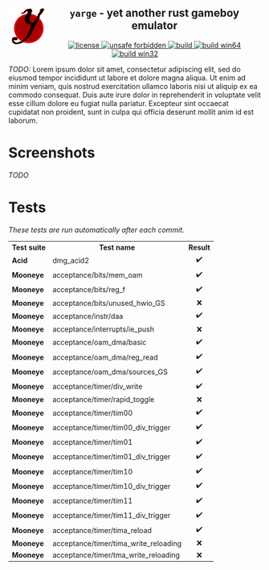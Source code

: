 <!-- THIS FILE IS GENERATED AUTOMATICALLY, ALL CHANGES WILL BE LOST -->
<!-- Generated from README_TEMPLATE.md -->

<!--TITLE-->
<h2 align="center">
  <img alt="logo" src=".assets/yarge.svg" border="0" width="78" height="78" align="left">
  <code>yarge</code> - <b>y</b>et <b>a</b>nother <b>r</b>ust <b>g</b>ameboy <b>e</b>mulator<br>
</h2>
<!--BADGES-->
<div align="center">
  <a href="https://github.com/griffi-gh/yarge/blob/master/LICENSE">
    <img alt="license" src="https://shields.io/github/license/griffi-gh/yarge  " border="0">
  </a>
  <a href="https://github.com/rust-secure-code/safety-dance/">
    <img alt="unsafe forbidden" src="https://img.shields.io/badge/unsafe-forbidden-success.svg" border="0">
  </a>
  <a href="https://github.com/griffi-gh/yarge/actions">
    <img alt="build" src="https://shields.io/github/workflow/status/griffi-gh/yarge/Build" border="0">
  </a>
  <a href="https://nightly.link/griffi-gh/yarge/workflows/build/master/release-win64.zip">
    <img alt="build win64" src="https://img.shields.io/badge/build-win64-blue" border="0">
  </a>
  <a href="https://nightly.link/griffi-gh/yarge/workflows/build/master/release-lin64.zip">
    <img alt="build win32" src="https://img.shields.io/badge/build-lin64-blue" border="0">
  </a>
</div>
<p>
  <i>TODO:</i> Lorem ipsum dolor sit amet, consectetur adipiscing elit, sed do eiusmod tempor incididunt ut labore et dolore magna aliqua. Ut enim ad minim veniam, quis nostrud exercitation ullamco laboris nisi ut aliquip ex ea commodo consequat. Duis aute irure dolor in reprehenderit in voluptate velit esse cillum dolore eu fugiat nulla pariatur. Excepteur sint occaecat cupidatat non proident, sunt in culpa qui officia deserunt mollit anim id est laborum.
</p>
<h1>Screenshots</h1>
<p><i>TODO</i></p>
<h1>Tests</h1>
<p><i>These tests are run automatically after each commit.</i></p>
<p>
   
<!-- GENERATED TABLE START -->
<table><tr><th>Test suite</th><th>Test name</th><th>Result</th></tr><tr><td><b>Acid</b></td><td>dmg_acid2</td><td align="center">✔️</td></tr><tr><td><b>Mooneye</b></td><td>acceptance/bits/mem_oam</td><td align="center">✔️</td></tr><tr><td><b>Mooneye</b></td><td>acceptance/bits/reg_f</td><td align="center">✔️</td></tr><tr><td><b>Mooneye</b></td><td>acceptance/bits/unused_hwio_GS</td><td align="center">❌</td></tr><tr><td><b>Mooneye</b></td><td>acceptance/instr/daa</td><td align="center">✔️</td></tr><tr><td><b>Mooneye</b></td><td>acceptance/interrupts/ie_push</td><td align="center">❌</td></tr><tr><td><b>Mooneye</b></td><td>acceptance/oam_dma/basic</td><td align="center">✔️</td></tr><tr><td><b>Mooneye</b></td><td>acceptance/oam_dma/reg_read</td><td align="center">✔️</td></tr><tr><td><b>Mooneye</b></td><td>acceptance/oam_dma/sources_GS</td><td align="center">✔️</td></tr><tr><td><b>Mooneye</b></td><td>acceptance/timer/div_write</td><td align="center">✔️</td></tr><tr><td><b>Mooneye</b></td><td>acceptance/timer/rapid_toggle</td><td align="center">❌</td></tr><tr><td><b>Mooneye</b></td><td>acceptance/timer/tim00</td><td align="center">✔️</td></tr><tr><td><b>Mooneye</b></td><td>acceptance/timer/tim00_div_trigger</td><td align="center">✔️</td></tr><tr><td><b>Mooneye</b></td><td>acceptance/timer/tim01</td><td align="center">✔️</td></tr><tr><td><b>Mooneye</b></td><td>acceptance/timer/tim01_div_trigger</td><td align="center">✔️</td></tr><tr><td><b>Mooneye</b></td><td>acceptance/timer/tim10</td><td align="center">✔️</td></tr><tr><td><b>Mooneye</b></td><td>acceptance/timer/tim10_div_trigger</td><td align="center">✔️</td></tr><tr><td><b>Mooneye</b></td><td>acceptance/timer/tim11</td><td align="center">✔️</td></tr><tr><td><b>Mooneye</b></td><td>acceptance/timer/tim11_div_trigger</td><td align="center">✔️</td></tr><tr><td><b>Mooneye</b></td><td>acceptance/timer/tima_reload</td><td align="center">✔️</td></tr><tr><td><b>Mooneye</b></td><td>acceptance/timer/tima_write_reloading</td><td align="center">❌</td></tr><tr><td><b>Mooneye</b></td><td>acceptance/timer/tma_write_reloading</td><td align="center">❌</td></tr></table>
<!-- GENERATED TABLE END -->
 
</p>

